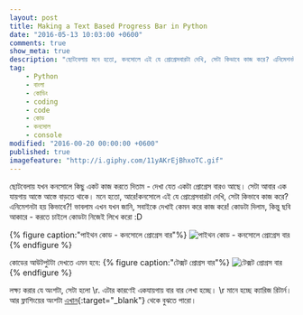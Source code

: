 ```yaml
---
layout: post
title: Making a Text Based Progress Bar in Python
date: "2016-05-13 10:03:00 +0600"
comments: true
show_meta: true
description: "ছোটবেলায় মনে হতো, কনসোলে এই যে প্রোগ্রেসবারটা দেখি, সেটা কিভাবে কাজ করে? এনিমেশনটা হয় কিভাবে?! ভাবলাম এখন যখন জানি, সবাইকে দেখাই কেমন করে কাজ করে!"
tag:
    - Python
    - বাংলা
    - কোডিং
    - coding
    - code
    - কোড
    - কনসোল
    - console
modified: "2016-00-20 00:00:00 +0600"
published: true
imagefeature: "http://i.giphy.com/11yAKrEjBhxoTC.gif"
---
```

ছোটবেলায় যখন কনসোলে কিছু একট কাজ করতে দিতাম - দেখা যেত একটা প্রোগ্রেস বারও আছে। সেটা আবার এক যায়গায় আস্তে আস্তে বাড়তে থাকে।
মনে হতো,  আরে!কনসোলে এই যে প্রোগ্রেসবারটা দেখি, সেটা কিভাবে কাজ করে? এনিমেশনটা হয় কিভাবে?!
ভাবলাম এখন যখন জানি, সবাইকে দেখাই কেমন করে কাজ করে!
কোডটা দিলাম, কিন্তু ছবি আকারে - করতে চাইলে কোডটা নিজেই লিখে করো :D

{% figure caption:"পাইথন কোড - কনসোলে প্রোগ্রেস বার"%}
![পাইথন কোড - কনসোলে প্রোগ্রেস বার](https://farm8.staticflickr.com/7711/26891460872_717938f69b_b.jpg)
{% endfigure %}

কোডের আউটপুটটা দেখতে এমন হবে:
{% figure caption:"টেক্সট প্রোগ্রস বার"%}
![টেক্সট প্রোগ্রস বার](http://i.giphy.com/11yAKrEjBhxoTC.gif)
{% endfigure %}

লক্ষ্য করার যে অংশটা, সেটা হলো \r. এটার কারণেই একযায়গায় বার বার লেখা হচ্ছে। ‌\r মানে হচ্ছে ক্যারিজ রিটার্ন।
আর ফ্লাশিংয়ের অংশটা [এখান](http://stackoverflow.com/questions/10019456/usage-of-sys-stdout-flush-method){:target="_blank"} থেকে বুঝতে পারো।
